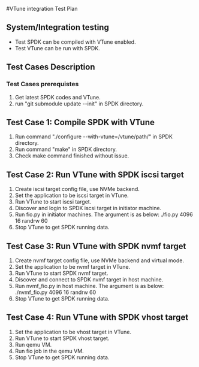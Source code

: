 #VTune integration Test Plan

## System/Integration testing
 - Test SPDK can be compiled with VTune enabled.
 - Test VTune can be run with SPDK.

## Test Cases Description

### Test Cases prerequistes
1. Get latest SPDK codes and VTune.
2. run "git submodule update --init" in SPDK directory.

## Test Case 1: Compile SPDK with VTune
1. Run command "./configure --with-vtune=/vtune/path/" in SPDK directory.
2. Run command "make" in SPDK directory.
3. Check make command finished without issue.

## Test Case 2: Run VTune with SPDK iscsi target
1. Create iscsi target config file, use NVMe backend.
2. Set the application to be iscsi target in VTune.
3. Run VTune to start iscsi target.
4. Discover and login to SPDK iscsi target in initiator machine.
5. Run fio.py in initiator machines. The argument is as below:
./fio.py 4096 16 randrw 60
6. Stop VTune to get SPDK running data.

## Test Case 3: Run VTune with SPDK nvmf target
1. Create nvmf target config file, use NVMe backend and virtual mode.
2. Set the application to be nvmf target in VTune.
3. Run VTune to start SPDK nvmf target.
4. Discover and connect to SPDK nvmf target in host machine.
5. Run nvmf_fio.py in host machine. The argument is as below:
./nvmf_fio.py 4096 16 randrw 60
6. Stop VTune to get SPDK running data.

## Test Case 4: Run VTune with SPDK vhost target
1. Set the application to be vhost target in VTune.
2. Run VTune to start SPDK vhost target.
3. Run qemu VM.
4. Run fio job in the qemu VM.
5. Stop VTune to get SPDK running data.

